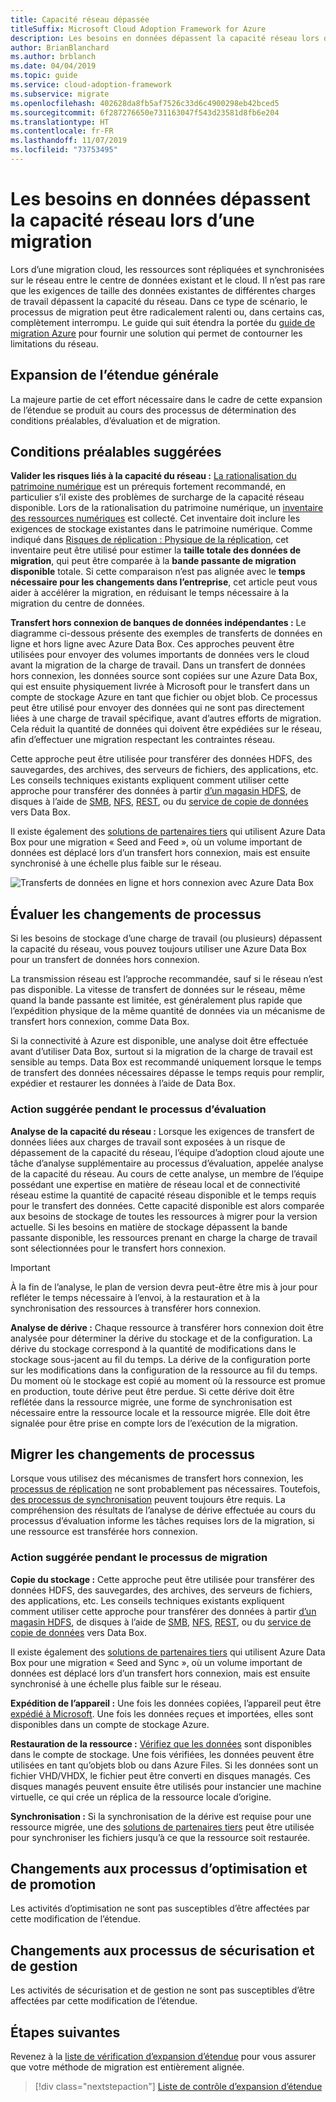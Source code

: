 ```yaml
---
title: Capacité réseau dépassée
titleSuffix: Microsoft Cloud Adoption Framework for Azure
description: Les besoins en données dépassent la capacité réseau lors d’une migration.
author: BrianBlanchard
ms.author: brblanch
ms.date: 04/04/2019
ms.topic: guide
ms.service: cloud-adoption-framework
ms.subservice: migrate
ms.openlocfilehash: 402628da8fb5af7526c33d6c4900298eb42bced5
ms.sourcegitcommit: 6f287276650e731163047f543d23581d8fb6e204
ms.translationtype: HT
ms.contentlocale: fr-FR
ms.lasthandoff: 11/07/2019
ms.locfileid: "73753495"
---
```

# <a name="data-requirements-exceed-network-capacity-during-a-migration-effort"></a>Les besoins en données dépassent la capacité réseau lors d’une migration

Lors d’une migration cloud, les ressources sont répliquées et synchronisées sur le réseau entre le centre de données existant et le cloud. Il n’est pas rare que les exigences de taille des données existantes de différentes charges de travail dépassent la capacité du réseau. Dans ce type de scénario, le processus de migration peut être radicalement ralenti ou, dans certains cas, complètement interrompu. Le guide qui suit étendra la portée du [guide de migration Azure](../azure-migration-guide/index.md) pour fournir une solution qui permet de contourner les limitations du réseau.

## <a name="general-scope-expansion"></a>Expansion de l’étendue générale

La majeure partie de cet effort nécessaire dans le cadre de cette expansion de l’étendue se produit au cours des processus de détermination des conditions préalables, d’évaluation et de migration.

## <a name="suggested-prerequisites"></a>Conditions préalables suggérées

**Valider les risques liés à la capacité du réseau :** [La rationalisation du patrimoine numérique](../../digital-estate/rationalize.md) est un prérequis fortement recommandé, en particulier s’il existe des problèmes de surcharge de la capacité réseau disponible. Lors de la rationalisation du patrimoine numérique, un [inventaire des ressources numériques](../../digital-estate/inventory.md) est collecté. Cet inventaire doit inclure les exigences de stockage existantes dans le patrimoine numérique. Comme indiqué dans [Risques de réplication : Physique de la réplication](../migration-considerations/migrate/replicate.md#replication-risks---physics-of-replication), cet inventaire peut être utilisé pour estimer la **taille totale des données de migration**, qui peut être comparée à la **bande passante de migration disponible** totale. Si cette comparaison n’est pas alignée avec le **temps nécessaire pour les changements dans l’entreprise**, cet article peut vous aider à accélérer la migration, en réduisant le temps nécessaire à la migration du centre de données.

**Transfert hors connexion de banques de données indépendantes :** Le diagramme ci-dessous présente des exemples de transferts de données en ligne et hors ligne avec Azure Data Box. Ces approches peuvent être utilisées pour envoyer des volumes importants de données vers le cloud avant la migration de la charge de travail. Dans un transfert de données hors connexion, les données source sont copiées sur une Azure Data Box, qui est ensuite physiquement livrée à Microsoft pour le transfert dans un compte de stockage Azure en tant que fichier ou objet blob. Ce processus peut être utilisé pour envoyer des données qui ne sont pas directement liées à une charge de travail spécifique, avant d’autres efforts de migration. Cela réduit la quantité de données qui doivent être expédiées sur le réseau, afin d’effectuer une migration respectant les contraintes réseau.

Cette approche peut être utilisée pour transférer des données HDFS, des sauvegardes, des archives, des serveurs de fichiers, des applications, etc. Les conseils techniques existants expliquent comment utiliser cette approche pour transférer des données à partir [d’un magasin HDFS](https://docs.microsoft.com/azure/storage/blobs/data-lake-storage-migrate-on-premises-hdfs-cluster), de disques à l’aide de [SMB](https://docs.microsoft.com/azure/databox/data-box-deploy-copy-data), [NFS](https://docs.microsoft.com/azure/databox/data-box-deploy-copy-data-via-nfs), [REST](https://docs.microsoft.com/azure/databox/data-box-deploy-copy-data-via-rest), ou du [service de copie de données](https://docs.microsoft.com/azure/databox/data-box-deploy-copy-data-via-copy-service) vers Data Box.

Il existe également des [solutions de partenaires tiers](https://azuremarketplace.microsoft.com/campaigns/databox/azure-data-box) qui utilisent Azure Data Box pour une migration « Seed and Feed », où un volume important de données est déplacé lors d’un transfert hors connexion, mais est ensuite synchronisé à une échelle plus faible sur le réseau.

![Transferts de données en ligne et hors connexion avec Azure Data Box](../../_images/migrate/databox.png)

## <a name="assess-process-changes"></a>Évaluer les changements de processus

Si les besoins de stockage d’une charge de travail (ou plusieurs) dépassent la capacité du réseau, vous pouvez toujours utiliser une Azure Data Box pour un transfert de données hors connexion.

La transmission réseau est l’approche recommandée, sauf si le réseau n’est pas disponible. La vitesse de transfert de données sur le réseau, même quand la bande passante est limitée, est généralement plus rapide que l’expédition physique de la même quantité de données via un mécanisme de transfert hors connexion, comme Data Box.

Si la connectivité à Azure est disponible, une analyse doit être effectuée avant d’utiliser Data Box, surtout si la migration de la charge de travail est sensible au temps. Data Box est recommandé uniquement lorsque le temps de transfert des données nécessaires dépasse le temps requis pour remplir, expédier et restaurer les données à l’aide de Data Box.

### <a name="suggested-action-during-the-assess-process"></a>Action suggérée pendant le processus d’évaluation

**Analyse de la capacité du réseau :** Lorsque les exigences de transfert de données liées aux charges de travail sont exposées à un risque de dépassement de la capacité du réseau, l’équipe d’adoption cloud ajoute une tâche d’analyse supplémentaire au processus d’évaluation, appelée analyse de la capacité du réseau. Au cours de cette analyse, un membre de l’équipe possédant une expertise en matière de réseau local et de connectivité réseau estime la quantité de capacité réseau disponible et le temps requis pour le transfert des données. Cette capacité disponible est alors comparée aux besoins de stockage de toutes les ressources à migrer pour la version actuelle. Si les besoins en matière de stockage dépassent la bande passante disponible, les ressources prenant en charge la charge de travail sont sélectionnées pour le transfert hors connexion.

> [!IMPORTANT]
> À la fin de l’analyse, le plan de version devra peut-être être mis à jour pour refléter le temps nécessaire à l’envoi, à la restauration et à la synchronisation des ressources à transférer hors connexion.

**Analyse de dérive :** Chaque ressource à transférer hors connexion doit être analysée pour déterminer la dérive du stockage et de la configuration. La dérive du stockage correspond à la quantité de modifications dans le stockage sous-jacent au fil du temps. La dérive de la configuration porte sur les modifications dans la configuration de la ressource au fil du temps. Du moment où le stockage est copié au moment où la ressource est promue en production, toute dérive peut être perdue. Si cette dérive doit être reflétée dans la ressource migrée, une forme de synchronisation est nécessaire entre la ressource locale et la ressource migrée. Elle doit être signalée pour être prise en compte lors de l’exécution de la migration.

## <a name="migrate-process-changes"></a>Migrer les changements de processus

Lorsque vous utilisez des mécanismes de transfert hors connexion, les [processus de réplication](../migration-considerations/migrate/replicate.md) ne sont probablement pas nécessaires. Toutefois, [des processus de synchronisation](../migration-considerations/migrate/replicate.md) peuvent toujours être requis. La compréhension des résultats de l’analyse de dérive effectuée au cours du processus d’évaluation informe les tâches requises lors de la migration, si une ressource est transférée hors connexion.

### <a name="suggested-action-during-the-migrate-process"></a>Action suggérée pendant le processus de migration

**Copie du stockage :** Cette approche peut être utilisée pour transférer des données HDFS, des sauvegardes, des archives, des serveurs de fichiers, des applications, etc. Les conseils techniques existants expliquent comment utiliser cette approche pour transférer des données à partir [d’un magasin HDFS](https://docs.microsoft.com/azure/storage/blobs/data-lake-storage-migrate-on-premises-hdfs-cluster), de disques à l’aide de [SMB](https://docs.microsoft.com/azure/databox/data-box-deploy-copy-data), [NFS](https://docs.microsoft.com/azure/databox/data-box-deploy-copy-data-via-nfs), [REST](https://docs.microsoft.com/azure/databox/data-box-deploy-copy-data-via-rest), ou du [service de copie de données](https://docs.microsoft.com/azure/databox/data-box-deploy-copy-data-via-copy-service) vers Data Box.

Il existe également des [solutions de partenaires tiers](https://azuremarketplace.microsoft.com/campaigns/databox/azure-data-box) qui utilisent Azure Data Box pour une migration « Seed and Sync », où un volume important de données est déplacé lors d’un transfert hors connexion, mais est ensuite synchronisé à une échelle plus faible sur le réseau.

**Expédition de l’appareil :** Une fois les données copiées, l’appareil peut être [expédié à Microsoft](https://docs.microsoft.com/azure/databox/data-box-deploy-picked-up). Une fois les données reçues et importées, elles sont disponibles dans un compte de stockage Azure.

**Restauration de la ressource :** [Vérifiez que les données](https://docs.microsoft.com/azure/databox/data-box-deploy-picked-up#verify-data-upload-to-azure) sont disponibles dans le compte de stockage. Une fois vérifiées, les données peuvent être utilisées en tant qu’objets blob ou dans Azure Files. Si les données sont un fichier VHD/VHDX, le fichier peut être converti en disques managés. Ces disques managés peuvent ensuite être utilisés pour instancier une machine virtuelle, ce qui crée un réplica de la ressource locale d’origine.

**Synchronisation :** Si la synchronisation de la dérive est requise pour une ressource migrée, une des [solutions de partenaires tiers](https://azuremarketplace.microsoft.com/campaigns/databox/azure-data-box) peut être utilisée pour synchroniser les fichiers jusqu’à ce que la ressource soit restaurée.

## <a name="optimize-and-promote-process-changes"></a>Changements aux processus d’optimisation et de promotion

Les activités d’optimisation ne sont pas susceptibles d’être affectées par cette modification de l’étendue.

## <a name="secure-and-manage-process-changes"></a>Changements aux processus de sécurisation et de gestion

Les activités de sécurisation et de gestion ne sont pas susceptibles d’être affectées par cette modification de l’étendue.

## <a name="next-steps"></a>Étapes suivantes

Revenez à la [liste de vérification d’expansion d’étendue](./index.md) pour vous assurer que votre méthode de migration est entièrement alignée.

> [!div class="nextstepaction"]
> [Liste de contrôle d’expansion d’étendue](./index.md)
